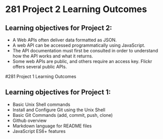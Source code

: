 # 281 Project 2 Learning Outcomes

## Learning objectives for Project 2:
* A Web APIs often deliver data formatted as JSON.
* A web API can be accessed programmatically using JavaScript.
* The API documentation must first be consulted in order to
understand how the API works and what it returns.
* Some web APIs are public, and others require an access key.
Flickr offers several public APIs.

#281 Project 1 Learning Outcomes

## Learning objectives for Project 1:
* Basic Unix Shell commands
* Install and Configure Git using the Unix Shell
* Basic Git Commands (add, commit, push, clone)
* Github overview
* Markdown language for README files
* JavaScript ES6+ features
